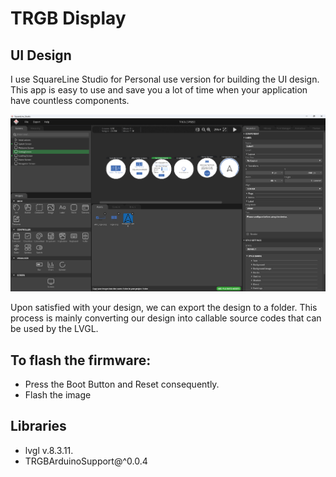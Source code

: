 # TRGB Display

## UI Design

I use SquareLine Studio for Personal use version for building the UI design. This app is easy to use and save you a lot of time when your application have countless components.

![1722498556851](image/README/1722498556851.png)

Upon satisfied with your design, we can export the design to a folder. This process is mainly converting our design into callable source codes that can be used by the LVGL.

## To flash the firmware:

- Press the Boot Button and Reset consequently.
- Flash the image

## Libraries

* lvgl v.8.3.11.
* TRGBArduinoSupport@^0.0.4
